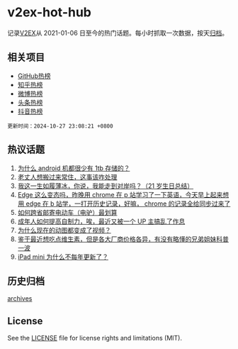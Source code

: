 # v2ex-hot-hub

 记录[V2EX](https://www.v2ex.com/)从 2021-01-06 日至今的热门话题。每小时抓取一次数据，按天[归档](archives)。
 
 ## 相关项目

- [GitHub热榜](https://github.com/lonnyzhang423/github-hot-hub)
- [知乎热榜](https://github.com/lonnyzhang423/zhihu-hot-hub)
- [微博热榜](https://github.com/lonnyzhang423/weibo-hot-hub)
- [头条热榜](https://github.com/lonnyzhang423/toutiao-hot-hub)
- [抖音热榜](https://github.com/lonnyzhang423/douyin-hot-hub)


 `更新时间：2024-10-27 23:08:21 +0800`

## 热议话题

1. [为什么 android 机都很少有 1tb 存储的？](https://www.v2ex.com/t/1083948)
1. [老丈人想搬过来常住，这事该咋处理](https://www.v2ex.com/t/1083958)
1. [我这一生如履薄冰，你说，我能走到对岸吗？（21 岁生日总结）](https://www.v2ex.com/t/1083931)
1. [Edge 这么变态吗，昨晚用 chrome 在 p 站学习了一下英语，今天早上起来想用 edge 在 b 站学，一打开历史记录，好嘛， chrome 的记录全给同步过来了](https://www.v2ex.com/t/1083955)
1. [如何跨省邮寄电动车（电驴）最划算](https://www.v2ex.com/t/1083983)
1. [成年人如何提高自制力，唉，最近又被一个 UP 主搞乱了作息](https://www.v2ex.com/t/1083954)
1. [为什么现在的动图都变成了视频？](https://www.v2ex.com/t/1083952)
1. [鉴于最近想吃点维生素，但是各大厂商价格各异，有没有略懂的兄弟姐妹科普一波](https://www.v2ex.com/t/1084030)
1. [iPad mini 为什么不每年更新了？](https://www.v2ex.com/t/1083945)

## 历史归档

[archives](archives)

## License

See the [LICENSE](LICENSE) file for license rights and limitations (MIT).
